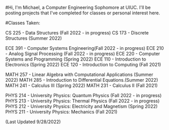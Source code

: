 #Hi, I'm Michael, a Computer Engineering Sophomore at UIUC. I'll be posting projects that I've completed for classes or personal interest here.

#Classes Taken:

CS 225 - Data Structures (Fall 2022 - in progress)
CS 173 - Discrete Structures (Summer 2022)

ECE 391 - Computer Systems Engineering(Fall 2022 - in progress)
ECE 210 - Analog Signal Processing (Fall 2022 - in progress)
ECE 220 - Computer Systems and Programming (Spring 2022)
ECE 110 - Introduction to Electronics (Spring 2022)
ECE 120 - Introduction to Computing (Fall 2021)

MATH 257 - Linear Algebra with Computational Applications (Summer 2022)
MATH 285 - Introduction to Differential Equations.(Summer 2022)
MATH 241 - Calculus III (Spring 2022)
MATH 231 - Calculus II (Fall 2021)

PHYS 214 - University Physics: Quantum Physics (Fall 2022 - in progress)
PHYS 213 - University Physics: Thermal Physics (Fall 2022 - in progress)
PHYS 212 - University Physics: Electricity and Magnetism (Spring 2022)
PHYS 211 - University Physics: Mechanics (Fall 2021)


(Last Updated 9/28/2022)
